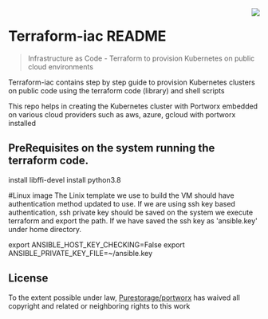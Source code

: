 <img src="icon.png" align="right" />

# Terraform-iac README

> Infrastructure as Code - Terraform to provision Kubernetes on public cloud environments


Terraform-iac contains step by step guide to provision Kubernetes clusters on public code using the terraform code (library) and shell scripts

This repo helps in creating the Kubernetes cluster with Portworx embedded on various cloud providers such as aws, azure, gcloud with portworx installed

## PreRequisites on the system running the terraform code. 
install libffi-devel
install python3.8

#Linux image
The Linix template we use to build the VM should have authentication method updated to use. If we are using ssh key based authentication, ssh private key should be saved on the system we execute terraform and export the path. If we have saved the ssh key as  'ansible.key' under home directory. 

export ANSIBLE_HOST_KEY_CHECKING=False
export ANSIBLE_PRIVATE_KEY_FILE=~/ansible.key

## License

To the extent possible under law, [Purestorage/portworx](https://purestorage.com) has waived all copyright and related or neighboring rights to this work
